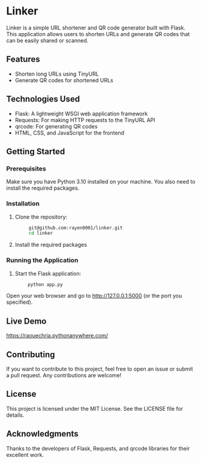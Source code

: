 # Linker

Linker is a simple URL shortener and QR code generator built with Flask. This application allows users to shorten URLs and generate QR codes that can be easily shared or scanned.

## Features

* Shorten long URLs using TinyURL
* Generate QR codes for shortened URLs

## Technologies Used

* Flask: A lightweight WSGI web application framework
* Requests: For making HTTP requests to the TinyURL API
* qrcode: For generating QR codes
* HTML, CSS, and JavaScript for the frontend

## Getting Started

### Prerequisites

Make sure you have Python 3.10 installed on your machine. You also need to install the required packages.

### Installation

1. Clone the repository:
   ``` bash
        git@github.com:rayen0001/linker.git
        cd linker
   ```
4. Install the required packages
### Running the Application

1. Start the Flask application:
```bash
        python app.py
```
Open your web browser and go to http://127.0.0.1:5000 (or the port you specified).

## Live Demo

https://raouechria.pythonanywhere.com/

## Contributing

If you want to contribute to this project, feel free to open an issue or submit a pull request. Any contributions are welcome!

## License

This project is licensed under the MIT License. See the LICENSE file for details.

## Acknowledgments

Thanks to the developers of Flask, Requests, and qrcode libraries for their excellent work.
